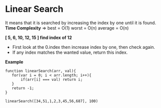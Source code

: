 # Linear Search

It means that it is searched by increasing the index by one until it is found.  
**Time Complexity** => best = O(1) worst = O(n) average = O(n) 

**[ 5, 6, 10, 12, 15 ] find index of 12**

- First look at the 0.index then increase index by one, then check again.
- If any index matches the wanted value, return this index.

**Example**
```
function linearSearch(arr, val){
   for(var i = 0; i < arr.length; i++){
       if(arr[i] === val) return i;
   }
   return -1;
}

linearSearch([34,51,1,2,3,45,56,687], 100)
```
